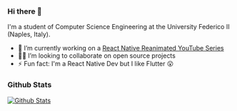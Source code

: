 ### Hi there 👋

I'm a student of Computer Science Engineering at the University Federico II (Naples, Italy). 

- 🔭 I’m currently working on a [React Native Reanimated YouTube Series](https://www.youtube.com/playlist?list=PLjHsmVtnAr9TWoMAh-3QMiP7bPUqPFuFZ)
- 🧑‍💻 I’m looking to collaborate on open source projects
- ⚡ Fun fact: I'm a React Native Dev but I like Flutter 😮

### Github Stats

[![Github Stats](https://github-readme-stats.vercel.app/api?username=enzomanuelmangano&count_private=true&theme=default&show_icons=true)](https://github.com/enzomanuelmangano)
